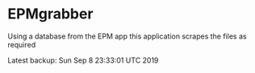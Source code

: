 # EPMgrabber
Using a database from the EPM app this application scrapes the files as required


Latest backup: Sun Sep 8 23:33:01 UTC 2019
